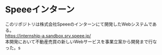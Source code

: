 # Speeeインターン
このリポジトリは株式会社Speeeのインターンにて開発したWebシステムである。<br>
https://internship-a.sandbox.srv.speee.jp/
<br>
本開発において不動産売買の新しいWebサービスを事業立案から開発まで行なった。s

